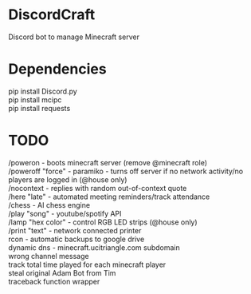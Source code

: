 # DiscordCraft
Discord bot to manage Minecraft server

# Dependencies
pip install Discord.py\
pip install mcipc\
pip install requests

# TODO
/poweron - boots minecraft server (remove @minecraft role)\
/poweroff "force" - paramiko - turns off server if no network activity/no players are logged in (@house only)\
/nocontext - replies with random out-of-context quote\
/here "late" - automated meeting reminders/track attendance\
/chess - AI chess engine\
/play "song" - youtube/spotify API\
/lamp "hex color" - control RGB LED strips (@house only)\
/print "text" - network connected printer\
rcon - automatic backups to google drive\
dynamic dns - minecraft.ucitriangle.com subdomain\
wrong channel message\
track total time played for each minecraft player\
steal original Adam Bot from Tim\
traceback function wrapper
